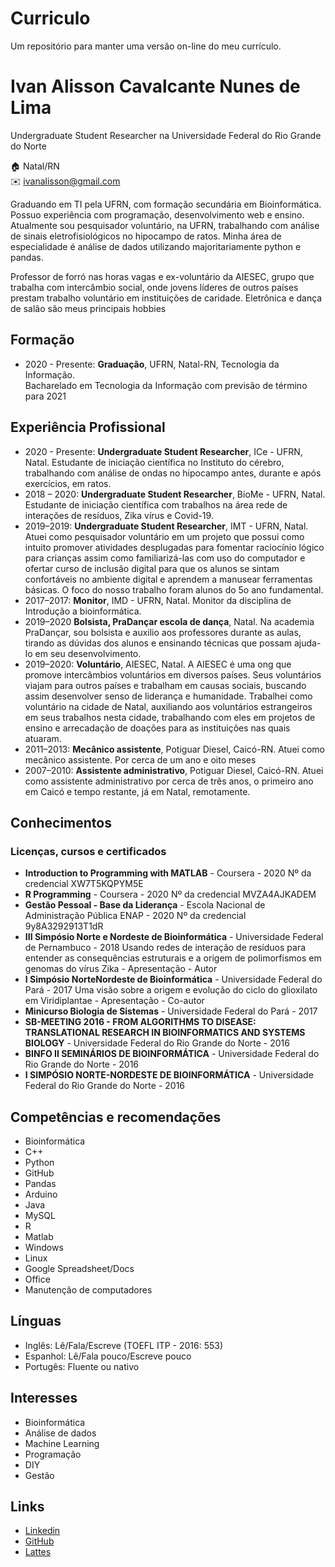 # Curriculo
Um repositório para manter uma versão on-line do meu currículo.

# Ivan Alisson Cavalcante Nunes de Lima

Undergraduate Student Researcher na Universidade Federal do Rio Grande do Norte

:house:    Natal/RN <br>
:envelope:  ivanalisson@gmail.com

Graduando em TI pela UFRN, com formação secundária em Bioinformática. Possuo experiência com programação, desenvolvimento web e ensino. Atualmente sou pesquisador voluntário, na UFRN, trabalhando com análise de sinais eletrofisiológicos no hipocampo de ratos. Minha área de especialidade é análise de dados utilizando majoritariamente python e pandas.

Professor de forró nas horas vagas e ex-voluntário da AIESEC, grupo que trabalha com intercâmbio social, onde jovens líderes de outros países prestam trabalho voluntário em instituições de caridade. Eletrônica e dança de salão são meus principais hobbies

## Formação

- 2020 - Presente: **Graduação**, UFRN, Natal-RN, Tecnologia da Informação.<br>
Bacharelado em Tecnologia da Informação com previsão de término para 2021

## Experiência Profissional
- 2020 - Presente: **Undergraduate Student Researcher**, ICe - UFRN, Natal.
Estudante de iniciação científica no Instituto do cérebro, trabalhando com análise de ondas no hipocampo antes, durante e após exercícios, em ratos.
- 2018 – 2020: **Undergraduate Student Researcher**, BioMe - UFRN, Natal.
Estudante de iniciação científica com trabalhos na área rede de interações de resíduos, Zika vírus e Covid-19.
- 2019–2019: **Undergraduate Student Researcher**, IMT - UFRN, Natal.
Atuei como pesquisador voluntário em um projeto que possui como intuito promover atividades desplugadas para fomentar raciocínio lógico para crianças assim como familiarizá-las com uso do computador e ofertar curso de inclusão digital para que os alunos se sintam confortáveis no ambiente digital e aprendem a manusear ferramentas básicas. O foco do nosso trabalho foram alunos do 5o ano fundamental.
- 2017–2017: **Monitor**, IMD - UFRN, Natal.
Monitor da disciplina de Introdução a bioinformática.
- 2019–2020 **Bolsista, PraDançar escola de dança**, Natal.
Na academia PraDançar, sou bolsista e auxilio aos professores durante as aulas, tirando as dúvidas dos alunos e ensinando técnicas que possam ajuda-lo em seu desenvolvimento.
- 2019–2020: **Voluntário**, AIESEC, Natal.
A AIESEC é uma ong que promove intercâmbios voluntários em diversos países. Seus voluntários viajam para outros países e trabalham em causas sociais, buscando assim desenvolver senso de liderança e humanidade. Trabalhei como voluntário na cidade de Natal, auxiliando aos voluntários estrangeiros em seus trabalhos nesta cidade, trabalhando com eles em projetos de ensino e arrecadação de doações para as instituições nas quais atuaram.
- 2011–2013: **Mecânico assistente**, Potiguar Diesel, Caicó-RN.
Atuei como mecânico assistente. Por cerca de um ano e oito meses
- 2007–2010: **Assistente administrativo**, Potiguar Diesel, Caicó-RN.
Atuei como assistente administrativo por cerca de três anos, o primeiro ano em Caicó e tempo restante, já em Natal, remotamente.

## Conhecimentos

### Licenças, cursos e certificados
* **Introduction to Programming with MATLAB** - Coursera - 2020
Nº da credencial XW7T5KQPYM5E
* **R Programming** - Coursera - 2020
Nº da credencial MVZA4AJKADEM
* **Gestão Pessoal - Base da Liderança** - Escola Nacional de Administração Pública ENAP - 2020
Nº da credencial 9y8A3292913T1dR
* **III Simpósio Norte e Nordeste de Bioinformática** - Universidade Federal de Pernambuco - 2018
Usando redes de interação de resíduos para entender as consequências estruturais e a origem de polimorfismos em genomas do vírus Zika - Apresentação - Autor
* **I Simpósio NorteNordeste de Bioinformática** - Universidade Federal do Pará - 2017
Uma visão sobre a origem e evolução do ciclo do glioxilato em Viridiplantae - Apresentação - Co-autor
* **Minicurso Biologia de Sistemas** - Universidade Federal do Pará - 2017
* **SB-MEETING 2016 - FROM ALGORITHMS TO DISEASE: TRANSLATIONAL RESEARCH IN BIOINFORMATICS AND SYSTEMS BIOLOGY** - Universidade Federal do Rio Grande do Norte - 2016
* **BINFO II SEMINÁRIOS DE BIOINFORMÁTICA** - Universidade Federal do Rio Grande do Norte - 2016
* **I SIMPÓSIO NORTE-NORDESTE DE BIOINFORMÁTICA** - Universidade Federal do Rio Grande do Norte - 2016

## Competências e recomendações
* Bioinformática
* C++
* Python 
* GitHub
* Pandas
* Arduino
* Java
* MySQL
* R
* Matlab
* Windows
* Linux
* Google Spreadsheet/Docs
* Office
* Manutenção de computadores

## Línguas
 - Inglês: Lê/Fala/Escreve (TOEFL ITP - 2016: 553)
 - Espanhol: Lê/Fala pouco/Escreve pouco
 - Portugês: Fluente ou nativo

## Interesses
* Bioinformática
* Análise de dados
* Machine Learning
* Programação
* DIY
* Gestão

## Links
*  [Linkedin](https://www.linkedin.com/in/ivan-alisson-cavalcante-nunes-de-lima-76964991/)
*  [GitHub](https://github.com/bombermal/)
*  [Lattes](http://lattes.cnpq.br/6499865707489358/)


